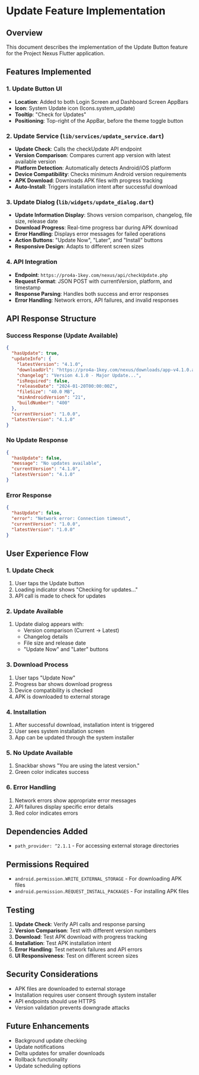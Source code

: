 # Update Feature Implementation

## Overview
This document describes the implementation of the Update Button feature for the Project Nexus Flutter application.

## Features Implemented

### 1. Update Button UI
- **Location**: Added to both Login Screen and Dashboard Screen AppBars
- **Icon**: System Update icon (Icons.system_update)
- **Tooltip**: "Check for Updates"
- **Positioning**: Top-right of the AppBar, before the theme toggle button

### 2. Update Service (`lib/services/update_service.dart`)
- **Update Check**: Calls the checkUpdate API endpoint
- **Version Comparison**: Compares current app version with latest available version
- **Platform Detection**: Automatically detects Android/iOS platform
- **Device Compatibility**: Checks minimum Android version requirements
- **APK Download**: Downloads APK files with progress tracking
- **Auto-Install**: Triggers installation intent after successful download

### 3. Update Dialog (`lib/widgets/update_dialog.dart`)
- **Update Information Display**: Shows version comparison, changelog, file size, release date
- **Download Progress**: Real-time progress bar during APK download
- **Error Handling**: Displays error messages for failed operations
- **Action Buttons**: "Update Now", "Later", and "Install" buttons
- **Responsive Design**: Adapts to different screen sizes

### 4. API Integration
- **Endpoint**: `https://pro4a-1key.com/nexus/api/checkUpdate.php`
- **Request Format**: JSON POST with currentVersion, platform, and timestamp
- **Response Parsing**: Handles both success and error responses
- **Error Handling**: Network errors, API failures, and invalid responses

## API Response Structure

### Success Response (Update Available)
```json
{
  "hasUpdate": true,
  "updateInfo": {
    "latestVersion": "4.1.0",
    "downloadUrl": "https://pro4a-1key.com/nexus/downloads/app-v4.1.0.apk",
    "changelog": "Version 4.1.0 - Major Update...",
    "isRequired": false,
    "releaseDate": "2024-01-20T00:00:00Z",
    "fileSize": "40.0 MB",
    "minAndroidVersion": "21",
    "buildNumber": "400"
  },
  "currentVersion": "1.0.0",
  "latestVersion": "4.1.0"
}
```

### No Update Response
```json
{
  "hasUpdate": false,
  "message": "No updates available",
  "currentVersion": "4.1.0",
  "latestVersion": "4.1.0"
}
```

### Error Response
```json
{
  "hasUpdate": false,
  "error": "Network error: Connection timeout",
  "currentVersion": "1.0.0",
  "latestVersion": "1.0.0"
}
```

## User Experience Flow

### 1. Update Check
1. User taps the Update button
2. Loading indicator shows "Checking for updates..."
3. API call is made to check for updates

### 2. Update Available
1. Update dialog appears with:
   - Version comparison (Current → Latest)
   - Changelog details
   - File size and release date
   - "Update Now" and "Later" buttons

### 3. Download Process
1. User taps "Update Now"
2. Progress bar shows download progress
3. Device compatibility is checked
4. APK is downloaded to external storage

### 4. Installation
1. After successful download, installation intent is triggered
2. User sees system installation screen
3. App can be updated through the system installer

### 5. No Update Available
1. Snackbar shows "You are using the latest version."
2. Green color indicates success

### 6. Error Handling
1. Network errors show appropriate error messages
2. API failures display specific error details
3. Red color indicates errors

## Dependencies Added
- `path_provider: ^2.1.1` - For accessing external storage directories

## Permissions Required
- `android.permission.WRITE_EXTERNAL_STORAGE` - For downloading APK files
- `android.permission.REQUEST_INSTALL_PACKAGES` - For installing APK files

## Testing
1. **Update Check**: Verify API calls and response parsing
2. **Version Comparison**: Test with different version numbers
3. **Download**: Test APK download with progress tracking
4. **Installation**: Test APK installation intent
5. **Error Handling**: Test network failures and API errors
6. **UI Responsiveness**: Test on different screen sizes

## Security Considerations
- APK files are downloaded to external storage
- Installation requires user consent through system installer
- API endpoints should use HTTPS
- Version validation prevents downgrade attacks

## Future Enhancements
- Background update checking
- Update notifications
- Delta updates for smaller downloads
- Rollback functionality
- Update scheduling options
